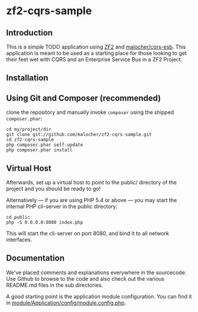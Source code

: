 zf2-cqrs-sample
=======================

Introduction
------------
This is a simple TODO application using [ZF2](http://framework.zend.com/) and [malocher/cqrs-esb](https://github.com/malocher/cqrs-esb). This application is meant to be used as a starting place for those
looking to get their feet wet with CQRS and an Enterprise Service Bus in a ZF2 Project.


Installation
------------

Using Git and  Composer (recommended)
----------------------------

clone the repository and manually invoke `composer` using the shipped
`composer.phar`:

    cd my/project/dir
    git clone git://github.com/malocher/zf2-cqrs-sample.git
    cd zf2-cqrs-sample
    php composer.phar self-update
    php composer.phar install

Virtual Host
------------
Afterwards, set up a virtual host to point to the public/ directory of the
project and you should be ready to go!

Alternatively — if you are using PHP 5.4 or above — you may start the internal PHP cli-server in the public
directory:

    cd public
    php -S 0.0.0.0:8080 index.php

This will start the cli-server on port 8080, and bind it to all network
interfaces.

Documentation
-------------
We've placed comments and explanations everywhere in the sourcecode. Use Github to
browse to the code and also check out the various README.md files in the sub directories.

A good starting point is the application module configuration. 
You can find it in [module/Application/config/module.config.php](https://github.com/malocher/zf2-cqrs-sample/blob/master/module/Application/config/module.config.php).
